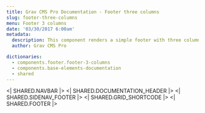 ```yaml
---
title: Grav CMS Pro Documentation - Footer three columns
slug: footer-three-columns
menu: Footer 3 columns
date: '03/30/2017 6:00am'
metadata:
  description: This component renders a simple footer with three columns
  author: Grav CMS Pro

dictionaries:
  - components.footer.footer-3-columns
  - components.base-elements-documentation
  - shared
---
```


<| SHARED.NAVBAR |>
<| SHARED.DOCUMENTATION_HEADER |>
<| SHARED.SIDENAV_FOOTER |>
<| SHARED.GRID_SHORTCODE |>
<| SHARED.FOOTER |>
